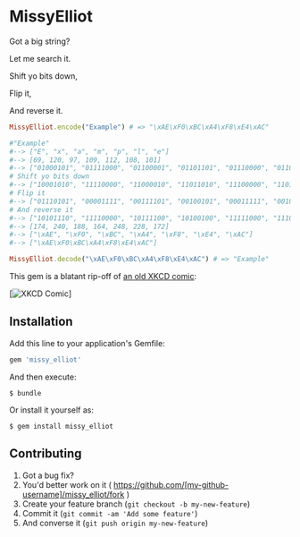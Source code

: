 # MissyElliot

Got a big string?

Let me search it.

Shift yo bits down,

Flip it,

And reverse it.

```ruby
MissyElliot.encode("Example") # => "\xAE\xF0\xBC\xA4\xF8\xE4\xAC"

#"Example"
#--> ["E", "x", "a", "m", "p", "l", "e"]
#--> [69, 120, 97, 109, 112, 108, 101]
#--> ["01000101", "01111000", "01100001", "01101101", "01110000", "01101100", "01100101"]
# Shift yo bits down
#--> ["10001010", "11110000", "11000010", "11011010", "11100000", "11011000", "11001010"]
# Flip it
#--> ["01110101", "00001111", "00111101", "00100101", "00011111", "00100111", "00110101"]
# And reverse it
#--> ["10101110", "11110000", "10111100", "10100100", "11111000", "11100100", "10101100"]
#--> [174, 240, 188, 164, 248, 228, 172]
#--> ["\xAE", "\xF0", "\xBC", "\xA4", "\xF8", "\xE4", "\xAC"]
#--> ["\xAE\xF0\xBC\xA4\xF8\xE4\xAC"]

MissyElliot.decode("\xAE\xF0\xBC\xA4\xF8\xE4\xAC") # => "Example"
```

This gem is a blatant rip-off of [an old XKCD comic](http://xkcd.com/153/):

[![XKCD Comic](http://imgs.xkcd.com/comics/cryptography.png)]

## Installation

Add this line to your application's Gemfile:

```ruby
gem 'missy_elliot'
```

And then execute:

    $ bundle

Or install it yourself as:

    $ gem install missy_elliot

## Contributing

1. Got a bug fix?
2. You'd better work on it    ( https://github.com/[my-github-username]/missy_elliot/fork )
3. Create your feature branch (`git checkout -b my-new-feature`)
4. Commit it                  (`git commit -am 'Add some feature'`)
5. And converse it            (`git push origin my-new-feature`)
